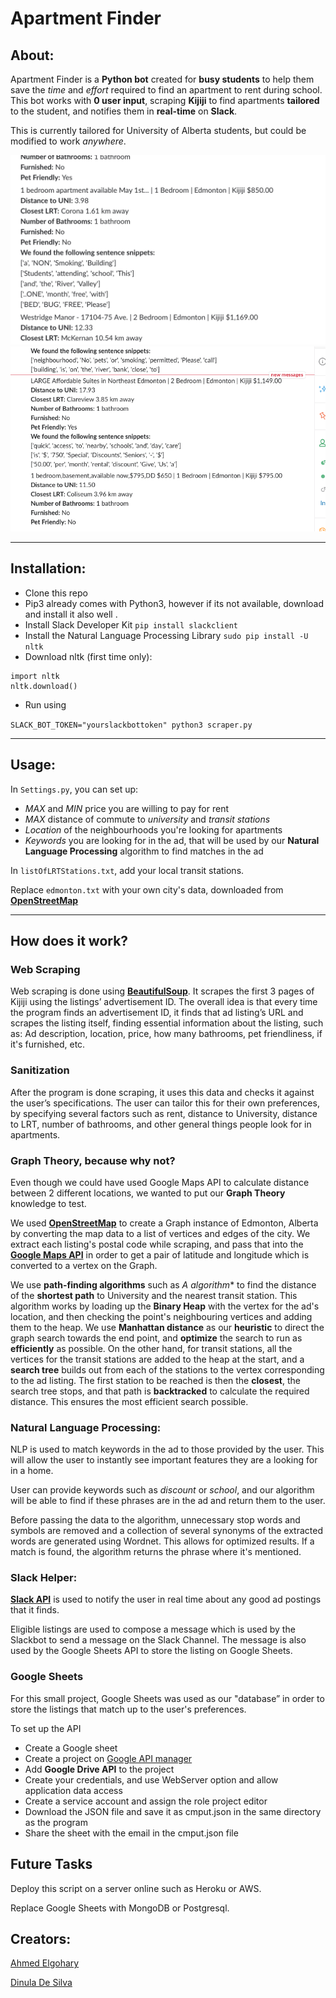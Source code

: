 # Apartment Finder

## About:
Apartment Finder is a **Python bot** created for **busy students** to help them save the _time_ and _effort_ required to find an apartment to rent during school. This bot works with **0 user input**, scraping **Kijiji** to find apartments **tailored** to the student, and notifies them in **real-time** on **Slack**.

This is currently tailored for University of Alberta students, but could be modified to work _anywhere_.

![Screenshot1](/screenshots/Screenshot1.png)
![Screenshot1](/screenshots/Screenshot2.png)

--- 

## Installation:
+ Clone this repo
+ Pip3 already comes with Python3, however if its not available, download and install it also well . <br/>
+ Install Slack Developer Kit 
``` pip install slackclient ```
+ Install the Natural Language Processing Library
``` sudo pip install -U nltk ```
+ Download nltk (first time only): 

```python3 
import nltk
nltk.download() 
```
+ Run using 

```SLACK_BOT_TOKEN="yourslackbottoken" python3 scraper.py``` 

--- 

## Usage:
In ```Settings.py```, you can set up:
+ _MAX_ and _MIN_ price you are willing to pay for rent
+ _MAX_ distance of commute to _university_ and _transit stations_
+ _Location_ of the neighbourhoods you're looking for apartments
+ _Keywords_ you are looking for in the ad, that will be used by our **Natural Language Processing** algorithm to find matches in the ad

In ```listOfLRTStations.txt```, add your local transit stations.

Replace ```edmonton.txt``` with your own city's data, downloaded from [**OpenStreetMap**](http://openstreetmap.org)

---

## How does it work?

### Web Scraping
Web scraping is done using [**BeautifulSoup**](https://www.crummy.com/software/BeautifulSoup/bs4/doc/). It scrapes the first 3 pages of Kijiji using the listings’ advertisement ID. The overall idea is that every time the program finds an advertisement ID, it finds that ad listing’s URL and scrapes the listing itself, finding essential information about the listing, such as: Ad description, location, price, how many bathrooms, pet friendliness, if it's furnished, etc. 


### Sanitization
After the program is done scraping, it uses this data and checks it against the user’s specifications. The user can tailor this for their own preferences, by specifying several factors such as rent, distance to University, distance to LRT, number of bathrooms, and other general things people look for in apartments. 


### Graph Theory, because why not?
Even though we could have used Google Maps API to calculate distance between 2 different locations, we wanted to put our **Graph Theory** knowledge to test.

We used [**OpenStreetMap**](http://openstreetmap.org) to create a Graph instance of Edmonton, Alberta by converting the map data to a list of vertices and edges of the city. We extract each listing's postal code while scraping, and pass that into the [**Google Maps API**](https://cloud.google.com/maps-platform/) in order to get a pair of latitude and longitude which is converted to a vertex on the Graph. 

We use **path-finding algorithms** such as **A* algorithm** to find the distance of the **shortest path** to University and the nearest transit station. This algorithm works by loading up the **Binary Heap** with the vertex for the ad's location, and then checking the point's neighbouring vertices and adding them to the heap. We use **Manhattan distance** as our **heuristic** to direct the graph search towards the end point, and **optimize** the search to run as **efficiently** as possible. On the other hand, for transit stations, all the vertices for the transit stations are added to the heap at the start, and a **search tree** builds out from each of the stations to the  vertex corresponding to the ad listing. The first station to be reached is then the **closest**, the search tree stops, and that path is **backtracked** to calculate the required distance. This ensures the most efficient search possible. 

### Natural Language Processing: 
NLP is used to match keywords in the ad to those provided by the user. This will allow the user to instantly see important features they are a looking for in a home.

User can provide keywords such as _discount_ or _school_, and our algorithm will be able to find if these phrases are in the ad and return them to the user.

Before passing the data to the algorithm, unnecessary stop words and symbols are removed and a collection of several synonyms of the extracted words are generated using Wordnet. This allows for optimized results. If a match is found, the algorithm returns the phrase where it's mentioned.

### Slack Helper:
[**Slack API**](https://api.slack.com/) is used to notify the user in real time about any good ad postings that it finds. 

Eligible listings are used to compose a message which is used by the Slackbot to send a message on the Slack Channel. The message is also used by the Google Sheets API to store the listing on Google Sheets.

### Google Sheets
For this small project, Google Sheets was used as our "database” in order to store the listings that match up to the user's preferences. 

To set up the API
+ Create a Google sheet
+ Create a project on [Google API manager](https://console.cloud.google.com/apis/dashboard)
+ Add **Google Drive API** to the project 
+ Create your credentials, and use WebServer option and allow application data access
+ Create a service account and assign the role project editor 
+ Download the JSON file and save it as cmput.json in the same directory as the program 
+ Share the sheet with the email in the cmput.json file 


## Future Tasks
Deploy this script on a server online such as Heroku or AWS. 

Replace Google Sheets with MongoDB or Postgresql.

## Creators: 
[Ahmed Elgohary](github.com/ahmedelgohary)

[Dinula De Silva](https://github.com/dinulade101)
